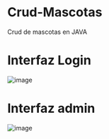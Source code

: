# Crud-Mascotas
Crud de mascotas en JAVA

# Interfaz Login

![image](https://github.com/velascofelipe/Crud-Mascotas/assets/56605566/ea5739fd-923f-4697-8c6a-b11e793a7e43)



# Interfaz admin

![image](https://github.com/velascofelipe/Crud-Mascotas/assets/56605566/8b6a4616-6bec-435e-9e09-6f8c437f5366)
